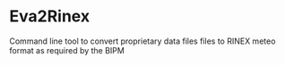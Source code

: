 # Eva2Rinex
Command line tool to convert proprietary data files files to RINEX meteo format as required by the BIPM 
